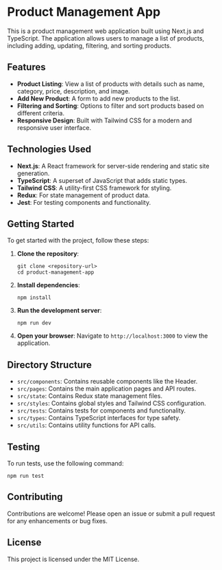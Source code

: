 # Product Management App

This is a product management web application built using Next.js and TypeScript. The application allows users to manage a list of products, including adding, updating, filtering, and sorting products.

## Features

- **Product Listing**: View a list of products with details such as name, category, price, description, and image.
- **Add New Product**: A form to add new products to the list.
- **Filtering and Sorting**: Options to filter and sort products based on different criteria.
- **Responsive Design**: Built with Tailwind CSS for a modern and responsive user interface.

## Technologies Used

- **Next.js**: A React framework for server-side rendering and static site generation.
- **TypeScript**: A superset of JavaScript that adds static types.
- **Tailwind CSS**: A utility-first CSS framework for styling.
- **Redux**: For state management of product data.
- **Jest**: For testing components and functionality.

## Getting Started

To get started with the project, follow these steps:

1. **Clone the repository**:
   ```
   git clone <repository-url>
   cd product-management-app
   ```

2. **Install dependencies**:
   ```
   npm install
   ```

3. **Run the development server**:
   ```
   npm run dev
   ```

4. **Open your browser**:
   Navigate to `http://localhost:3000` to view the application.

## Directory Structure

- `src/components`: Contains reusable components like the Header.
- `src/pages`: Contains the main application pages and API routes.
- `src/state`: Contains Redux state management files.
- `src/styles`: Contains global styles and Tailwind CSS configuration.
- `src/tests`: Contains tests for components and functionality.
- `src/types`: Contains TypeScript interfaces for type safety.
- `src/utils`: Contains utility functions for API calls.

## Testing

To run tests, use the following command:
```
npm run test
```

## Contributing

Contributions are welcome! Please open an issue or submit a pull request for any enhancements or bug fixes.

## License

This project is licensed under the MIT License.